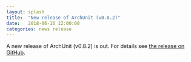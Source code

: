 ```yaml
---
layout: splash
title:  "New release of ArchUnit (v0.8.2)"
date:   2018-06-16 12:00:00
categories: news release
---
```


A new release of ArchUnit (v0.8.2) is out. For details see [the release on GitHub](https://github.com/TNG/ArchUnit/releases/tag/v0.8.2 "ArchUnit v0.8.2 on GitHub").